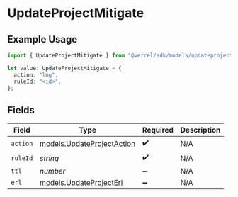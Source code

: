 # UpdateProjectMitigate

## Example Usage

```typescript
import { UpdateProjectMitigate } from "@vercel/sdk/models/updateprojectop.js";

let value: UpdateProjectMitigate = {
  action: "log",
  ruleId: "<id>",
};
```

## Fields

| Field                                                          | Type                                                           | Required                                                       | Description                                                    |
| -------------------------------------------------------------- | -------------------------------------------------------------- | -------------------------------------------------------------- | -------------------------------------------------------------- |
| `action`                                                       | [models.UpdateProjectAction](../models/updateprojectaction.md) | :heavy_check_mark:                                             | N/A                                                            |
| `ruleId`                                                       | *string*                                                       | :heavy_check_mark:                                             | N/A                                                            |
| `ttl`                                                          | *number*                                                       | :heavy_minus_sign:                                             | N/A                                                            |
| `erl`                                                          | [models.UpdateProjectErl](../models/updateprojecterl.md)       | :heavy_minus_sign:                                             | N/A                                                            |